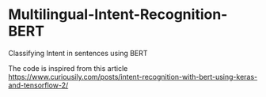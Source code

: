 # Multilingual-Intent-Recognition-BERT
Classifying Intent in sentences using BERT

The code is inspired from this article
https://www.curiousily.com/posts/intent-recognition-with-bert-using-keras-and-tensorflow-2/
